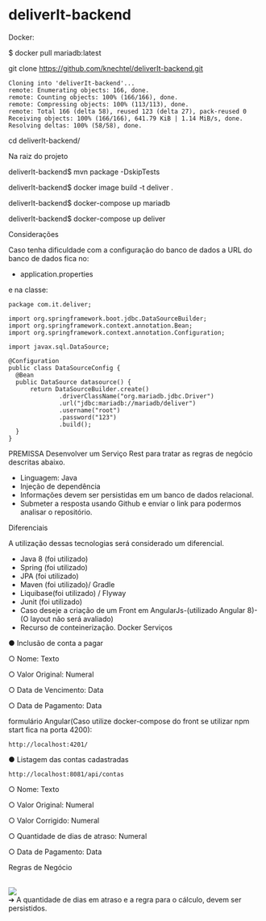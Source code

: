 # deliverIt-backend
Docker:

$ docker pull mariadb:latest

git clone https://github.com/knechtel/deliverIt-backend.git
  ```
Cloning into 'deliverIt-backend'...
remote: Enumerating objects: 166, done.
remote: Counting objects: 100% (166/166), done.
remote: Compressing objects: 100% (113/113), done.
remote: Total 166 (delta 58), reused 123 (delta 27), pack-reused 0
Receiving objects: 100% (166/166), 641.79 KiB | 1.14 MiB/s, done.
Resolving deltas: 100% (58/58), done.
  ```
cd deliverIt-backend/

Na raiz do projeto

deliverIt-backend$ mvn package -DskipTests

deliverIt-backend$ docker image build -t deliver .

deliverIt-backend$ docker-compose up mariadb

deliverIt-backend$ docker-compose up deliver

Considerações 

Caso tenha dificuldade com a configuração do banco de dados a URL do banco de dados fica no:

- application.properties

e na classe:
  ```
package com.it.deliver;

import org.springframework.boot.jdbc.DataSourceBuilder;
import org.springframework.context.annotation.Bean;
import org.springframework.context.annotation.Configuration;

import javax.sql.DataSource;

@Configuration
public class DataSourceConfig {
    @Bean
    public DataSource datasource() {
        return DataSourceBuilder.create()
                .driverClassName("org.mariadb.jdbc.Driver")
                .url("jdbc:mariadb://mariadb/deliver")
                .username("root")
                .password("123")
                .build();
    }
}
  ```



PREMISSA
Desenvolver um Serviço Rest para tratar as regras de negócio descritas abaixo.
- Linguagem: Java
- Injeção de dependência
- Informações devem ser persistidas em um banco de dados relacional.
- Submeter a resposta usando Github e enviar o link para podermos analisar o repositório.

Diferenciais

A utilização dessas tecnologias será considerado um diferencial.
- Java 8 (foi utilizado)
- Spring (foi utilizado)
- JPA (foi utilizado)
- Maven (foi utilizado)/ Gradle
- Liquibase(foi utilizado) / Flyway
- Junit (foi utilizado)
- Caso deseje a criação de um Front em AngularJs-(utilizado Angular 8)- (O layout não será avaliado)
- Recurso de conteinerização. Docker
Serviços

● Inclusão de conta a pagar
<p>○ Nome: Texto</p>
<p>○ Valor Original: Numeral</p>
<p>○ Data de Vencimento: Data</p>
<p>○ Data de Pagamento: Data</p>

formulário Angular(Caso utilize docker-compose do front se utilizar npm start fica na porta 4200):
```
http://localhost:4201/
```

● Listagem das contas cadastradas
  
```
http://localhost:8081/api/contas
```

<p>○ Nome: Texto</p>
<p>○ Valor Original: Numeral</p>
<p>○ Valor Corrigido: Numeral</p>
<p>○ Quantidade de dias de atraso: Numeral</p>
<p>○ Data de Pagamento: Data</p>

Regras de Negócio

<br>
<img src='https://1.bp.blogspot.com/-KH6xjgpOgvU/Xxu2iQ1QQjI/AAAAAAAAJKw/ZNACuRQVqEAaOnAF-d5WBAdV1BElv-uGQCLcBGAsYHQ/s1600/Screen%2BShot%2B2020-07-25%2Bat%2B01.34.38.png'/>
</br>
➔ A quantidade de dias em atraso e a regra para o cálculo, devem ser persistidos. 

